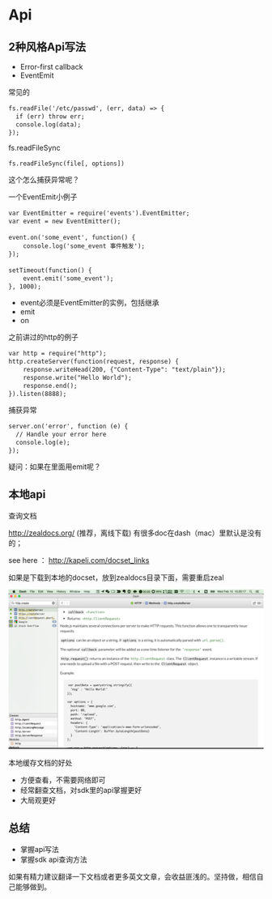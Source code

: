 # Api

## 2种风格Api写法

- Error-first callback
- EventEmit

常见的

```
fs.readFile('/etc/passwd', (err, data) => {
  if (err) throw err;
  console.log(data);
});
```

fs.readFileSync

```
fs.readFileSync(file[, options])
```

这个怎么捕获异常呢？


一个EventEmit小例子

```
var EventEmitter = require('events').EventEmitter; 
var event = new EventEmitter(); 

event.on('some_event', function() { 
	console.log('some_event 事件触发'); 
}); 

setTimeout(function() { 
	event.emit('some_event'); 
}, 1000); 
```

- event必须是EventEmitter的实例，包括继承
- emit
- on

之前讲过的http的例子

```
var http = require("http");
http.createServer(function(request, response) {
    response.writeHead(200, {"Content-Type": "text/plain"});
    response.write("Hello World");
    response.end();
}).listen(8888);
```

捕获异常

```
server.on('error', function (e) {
  // Handle your error here
  console.log(e);
});
```

疑问：如果在里面用emit呢？

## 本地api

查询文档

http://zealdocs.org/ (推荐，离线下载)
有很多doc在dash（mac）里默认是没有的；

see here ： http://kapeli.com/docset_links

如果是下载到本地的docset，放到zealdocs目录下面，需要重启zeal

![Dash](img/dash.png)

本地缓存文档的好处

- 方便查看，不需要网络即可
- 经常翻查文档，对sdk里的api掌握更好
- 大局观更好

## 总结

- 掌握api写法
- 掌握sdk api查询方法

如果有精力建议翻译一下文档或者更多英文文章，会收益匪浅的。坚持做，相信自己能够做到。
